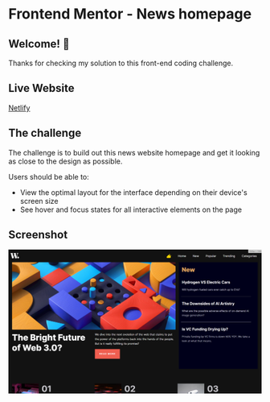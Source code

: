 # Frontend Mentor - News homepage

## Welcome! 👋

Thanks for checking my solution to this front-end coding challenge.

## Live Website

[Netlify](https://https://sweet-klepon-2a0da7.netlify.app)

## The challenge

The challenge is to build out this news website homepage and get it looking as close to the design as possible.

Users should be able to:

- View the optimal layout for the interface depending on their device's screen size
- See hover and focus states for all interactive elements on the page

## Screenshot

![Screenshot](/src/screenshot/screenshot.PNG)